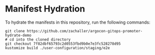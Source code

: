 # Manifest Hydration

To hydrate the manifests in this repository, run the following commands:

```shell
git clone https://github.com/zachaller/argocon-gitops-promoter-hydrate-demo
# cd into the cloned directory
git checkout 7f82dbf65793c2d0553fbd9b0e7e3fc528278d95
kustomize build ./user-configuration/staging/e2e
```
